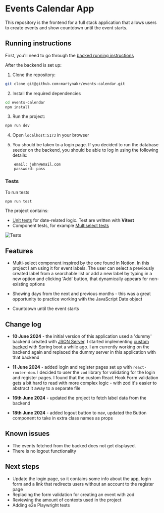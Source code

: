 # Events Calendar App

This repository is the frontend for a full stack application that allows users to create events and show countdown until the event starts.

## Running instructions

First, you'll need to go through the [backed running instructions](https://github.com/martynakr/events-creator-backend/blob/main/README.md)

After the backend is set up:

1. Clone the repository:

```bash
git clone git@github.com:martynakr/events-calendar.git
```

2. Install the required dependencies

```bash
cd events-calendar
npm install
```

3. Run the project:

```bash
npm run dev
```

4. Open `localhost:5173` in your browser

5. You should be taken to a login page. If you decided to run the database seeder on the backend, you should be able to log in using the following details:

```
    email: john@email.com
    password: pass
```

### Tests

To run tests

```bash
npm run test
```

The project contains:

-   [Unit tests](./src/utils/date-utils.test.ts) for date-related logic. Test are written with **Vitest**
-   Component tests, for example [Multiselect tests](./src/components/Form/Select/Multiselect.test.tsx)

![Tests](https://github.com/martynakr/events-calendar/actions/workflows/tests.yml/badge.svg)

## Features

-   Multi-select component inspired by the one found in Notion. In this project I am using it for event labels. The user can select a previously created label from a searchable list or add a new label by typing in a new option and clicking 'Add' button, that dynamically appears for non-existing options

-   Showing days from the next and previous months - this was a great opportunity to practice working with the JavaScript Date object
-   Countdown until the event starts

## Change log

-   **10 June 2024** - the initial version of this application used a 'dummy' backend created with [JSON Server](https://www.npmjs.com/package/json-server). I started implementing [custom backed](https://github.com/martynakr/events-creator-backend) with Spring boot a while ago. I am currently working on the backend again and replaced the dummy server in this application with that backend

-   **11 June 2024** - added login and register pages set up with `react-router-dom`. I decided to user the `zod` library for validating for the login and register pages. I found that the custom React Hook Form validation gets a bit hard to read with more complex logic - with zod it's easier to abstract it away to a separate file

-   **16th June 2024** - updated the project to fetch label data from the backend

-   **18th June 2024** - added logout button to nav, updated the Button component to take in extra class names as props

## Known issues

-   The events fetched from the backed does not get displayed.
-   There is no logout functionality

## Next steps

-   Update the login page, so it contains some info about the app, login form and a link that redirects users without an account to the register page
-   Replacing the form validation for creating an event with zod
-   Reviewing the amount of contexts used in the project
-   Adding e2e Playwright tests

